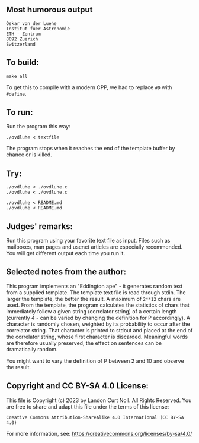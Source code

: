 ## Most humorous output

	Oskar von der Luehe
	Institut fuer Astronomie
	ETH - Zentrum
	8092 Zuerich
	Switzerland

## To build:

	make all

To get this to compile with a modern CPP, we had to replace `#D` with `#define`.

## To run:

Run the program this way:

	./ovdluhe < textfile

The program stops when it reaches the end of the template buffer 
by chance or is killed.

## Try:

	./ovdluhe < ./ovdluhe.c
	./ovdluhe < ./ovdluhe.c

	./ovdluhe < README.md
	./ovdluhe < README.md


## Judges' remarks:

Run this program using your favorite text file as input.  Files
such as mailboxes, man pages and usenet articles are especially
recommended.  You will get different output each time you run it.



## Selected notes from the author:

This program implements an "Eddington ape" - it generates
random text from a supplied template.  The template text file
is read through stdin.  The larger the template, the better the
result.  A maximum of `2**12` chars are used. From the template,
the program calculates the statistics of chars that immediately
follow a given string (correlator string) of a certain length
(currently 4 - can be varied by changing the definition for P
accordingly).  A character is randomly chosen, weighted by its
probability to occur after the correlator string.  That
character is printed to stdout and placed at the end of the
correlator string, whose first character is discarded.
Meaningful words are therefore usually preserved, the effect on
sentences can be dramatically random.

You might want to vary the definition of P between 2 and 10 and
observe the result.

## Copyright and CC BY-SA 4.0 License:

This file is Copyright (c) 2023 by Landon Curt Noll.  All Rights Reserved.
You are free to share and adapt this file under the terms of this license:

    Creative Commons Attribution-ShareAlike 4.0 International (CC BY-SA 4.0)

For more information, see: https://creativecommons.org/licenses/by-sa/4.0/
